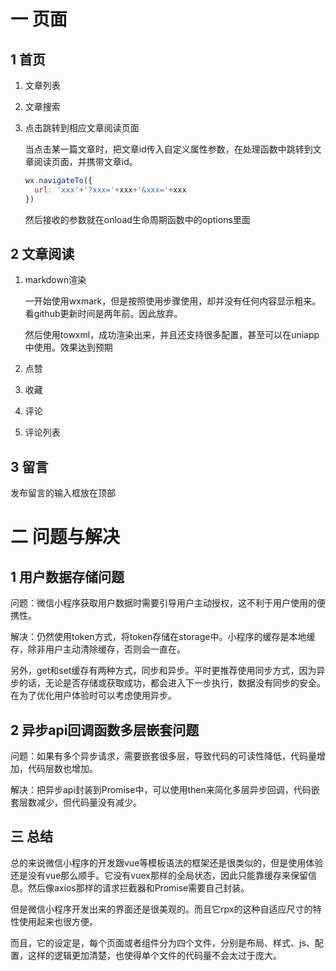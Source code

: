 # 一 页面

## 1 首页

1. 文章列表

2. 文章搜索

3. 点击跳转到相应文章阅读页面

   当点击某一篇文章时，把文章id传入自定义属性参数，在处理函数中跳转到文章阅读页面，并携带文章id。

   ```js
   wx.navigateTo({
     url: 'xxx'+'?xxx='+xxx+'&xxx='+xxx
   })
   ```

   然后接收的参数就在onload生命周期函数中的options里面

## 2 文章阅读

1. markdown渲染

   一开始使用wxmark，但是按照使用步骤使用，却并没有任何内容显示粗来。看github更新时间是两年前。因此放弃。

   然后使用towxml，成功渲染出来，并且还支持很多配置，甚至可以在uniapp中使用。效果达到预期

2. 点赞

3. 收藏

4. 评论

5. 评论列表

## 3 留言

发布留言的输入框放在顶部

# 二 问题与解决

## 1 用户数据存储问题

问题：微信小程序获取用户数据时需要引导用户主动授权，这不利于用户使用的便携性。

解决：仍然使用token方式，将token存储在storage中。小程序的缓存是本地缓存，除非用户主动清除缓存，否则会一直在。

另外，get和set缓存有两种方式，同步和异步。平时更推荐使用同步方式，因为异步的话，无论是否存储或获取成功，都会进入下一步执行，数据没有同步的安全。在为了优化用户体验时可以考虑使用异步。

## 2 异步api回调函数多层嵌套问题

问题：如果有多个异步请求，需要嵌套很多层，导致代码的可读性降低，代码量增加，代码层数也增加。

解决：把异步api封装到Promise中，可以使用then来简化多层异步回调，代码嵌套层数减少，但代码量没有减少。

## 三 总结

总的来说微信小程序的开发跟vue等模板语法的框架还是很类似的，但是使用体验还是没有vue那么顺手。它没有vuex那样的全局状态，因此只能靠缓存来保留信息。然后像axios那样的请求拦截器和Promise需要自己封装。

但是微信小程序开发出来的界面还是很美观的。而且它rpx的这种自适应尺寸的特性使用起来也很方便。

而且，它的设定是，每个页面或者组件分为四个文件，分别是布局、样式、js、配置，这样的逻辑更加清楚，也使得单个文件的代码量不会太过于庞大。

